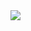 <img src="https://capsule-render.vercel.app/api?type=waving&color=auto&height=300&section=header&text=just%20Do%20It!!&fontSize=90" />

